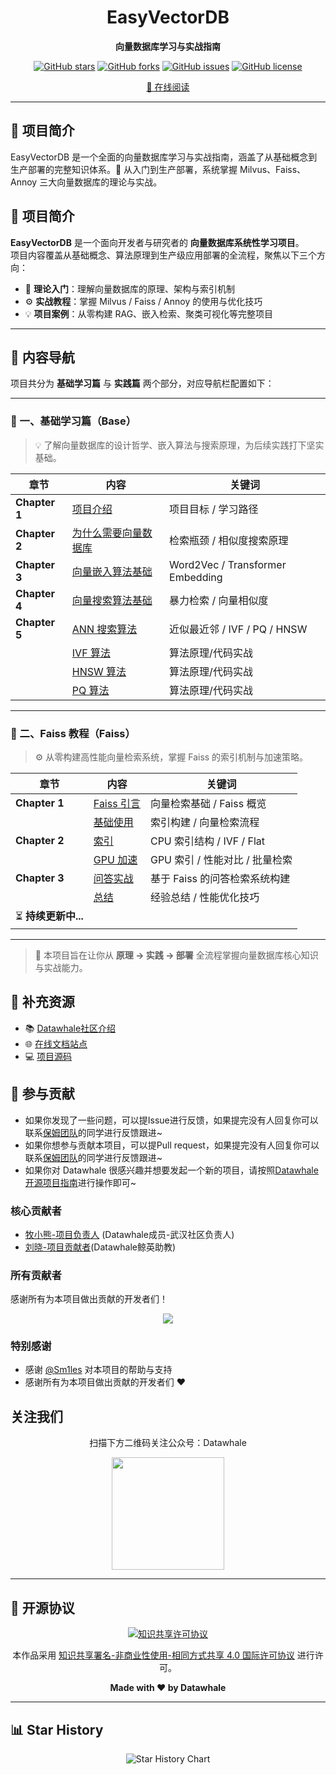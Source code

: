 <div align="center">

# EasyVectorDB

**向量数据库学习与实战指南**

[![GitHub stars](https://img.shields.io/github/stars/datawhalechina/easy-vectordb?style=flat-square)](https://github.com/datawhalechina/easy-vectordb/stargazers) [![GitHub forks](https://img.shields.io/github/forks/datawhalechina/easy-vectordb?style=flat-square)](https://github.com/datawhalechina/easy-vectordb/network/members) [![GitHub issues](https://img.shields.io/github/issues/datawhalechina/easy-vectordb?style=flat-square)](https://github.com/datawhalechina/easy-vectordb/issues) [![GitHub license](https://img.shields.io/github/license/datawhalechina/easy-vectordb?style=flat-square)](https://github.com/datawhalechina/easy-vectordb/blob/main/LICENSE)

[📖 在线阅读](https://datawhalechina.github.io/easy-vectordb/)

</div>

---

## 🌟 项目简介

EasyVectorDB 是一个全面的向量数据库学习与实战指南，涵盖了从基础概念到生产部署的完整知识体系。🚀 从入门到生产部署，系统掌握 Milvus、Faiss、Annoy 三大向量数据库的理论与实战。

## 🧭 项目简介

**EasyVectorDB** 是一个面向开发者与研究者的 **向量数据库系统性学习项目**。  
项目内容覆盖从基础概念、算法原理到生产级应用部署的全流程，聚焦以下三个方向：

- 🧩 **理论入门**：理解向量数据库的原理、架构与索引机制  
- ⚙️ **实战教程**：掌握 Milvus / Faiss / Annoy 的使用与优化技巧  
- 💡 **项目案例**：从零构建 RAG、嵌入检索、聚类可视化等完整项目  

---


## 📖 内容导航

项目共分为 **基础学习篇** 与 **实践篇** 两个部分，对应导航栏配置如下：

---

### 🏁 一、基础学习篇（Base）

> 💡 了解向量数据库的设计哲学、嵌入算法与搜索原理，为后续实践打下坚实基础。

| 章节 | 内容 | 关键词 |
|------|------|--------|
| **Chapter 1** | [项目介绍](./doc/base/chapter1/项目介绍.md) | 项目目标 / 学习路径 |
| **Chapter 2** | [为什么需要向量数据库](./doc/base/chapter2/为什么需要向量数据库.md) | 检索瓶颈 / 相似度搜索原理 |
| **Chapter 3** | [向量嵌入算法基础](./doc/base/chapter3/向量嵌入算法基础.md) | Word2Vec / Transformer Embedding |
| **Chapter 4** | [向量搜索算法基础](./doc/base/chapter4/向量搜索算法基础.md) | 暴力检索 / 向量相似度 |
| **Chapter 5** | [ANN 搜索算法](./doc/base/chapter5/ANN搜索算法.md) | 近似最近邻 / IVF / PQ / HNSW |
|               | [IVF 算法](./doc/base/chapter5/IVF算法.md) | 算法原理/代码实战 |
|               | [HNSW 算法](./doc/base/chapter5/HNSW算法.md) | 算法原理/代码实战 |
|               | [PQ 算法](./doc/base/chapter5/PQ算法.md) | 算法原理/代码实战 |

---

### 🔧 二、Faiss 教程（Faiss）

> ⚙️ 从零构建高性能向量检索系统，掌握 Faiss 的索引机制与加速策略。

| 章节 | 内容 | 关键词 |
|------|------|--------|
| **Chapter 1** | [Faiss 引言](./docs/Faiss/引言.md) | 向量检索基础 / Faiss 概览 |
|                | [基础使用](./docs/Faiss/基础使用.md) | 索引构建 / 向量检索流程 |
| **Chapter 2** | [索引](./docs/Faiss/索引.md) | CPU 索引结构 / IVF / Flat |
|                | [GPU 加速](./docs/Faiss/GPU加速.md) | GPU 索引 / 性能对比 / 批量检索 |
| **Chapter 3** | [问答实战](./docs/Faiss/问答实战.md) | 基于 Faiss 的问答检索系统构建 |
|                | [总结](./docs/Faiss/总结.md) | 经验总结 / 性能优化技巧 |
| ⏳ **持续更新中...** |  |  |

---

> 📘 本项目旨在让你从 **原理 → 实践 → 部署** 全流程掌握向量数据库核心知识与实战能力。

## 📄 补充资源

- 📚 [Datawhale社区介绍](./docs/Datawhale%E7%A4%BE%E5%8C%BA%E4%BB%8B%E7%BB%8D.pdf)
- 🌐 [在线文档站点](https://datawhalechina.github.io/easy-vectordb/)
- 💻 [项目源码](https://github.com/datawhalechina/easy-vectordb/tree/main/src)

## 🤝 参与贡献

- 如果你发现了一些问题，可以提Issue进行反馈，如果提完没有人回复你可以联系[保姆团队](https://github.com/datawhalechina/DOPMC/blob/main/OP.md)的同学进行反馈跟进~
- 如果你想参与贡献本项目，可以提Pull request，如果提完没有人回复你可以联系[保姆团队](https://github.com/datawhalechina/DOPMC/blob/main/OP.md)的同学进行反馈跟进~
- 如果你对 Datawhale 很感兴趣并想要发起一个新的项目，请按照[Datawhale开源项目指南](https://github.com/datawhalechina/DOPMC/blob/main/GUIDE.md)进行操作即可~

### 核心贡献者
- [牧小熊-项目负责人](https://github.com/muxiaoxiong) (Datawhale成员-武汉社区负责人)
- [刘晓-项目贡献者](https://github.com/Halukisan)(Datawhale鲸英助教)

### 所有贡献者

感谢所有为本项目做出贡献的开发者们！

<div align="center">

<a href="https://github.com/datawhalechina/easy-vectordb/graphs/contributors">
  <img src="https://contrib.rocks/image?repo=datawhalechina/easy-vectordb" />
</a>

</div>

### 特别感谢
- 感谢 [@Sm1les](https://github.com/Sm1les) 对本项目的帮助与支持
- 感谢所有为本项目做出贡献的开发者们 ❤️

## 关注我们

<div align=center>
<p>扫描下方二维码关注公众号：Datawhale</p>
<img src="https://raw.githubusercontent.com/datawhalechina/pumpkin-book/master/res/qrcode.jpeg" width = "180" height = "180">
</div>

---

## 📜 开源协议

<div align="center">

<a rel="license" href="http://creativecommons.org/licenses/by-nc-sa/4.0/">
  <img alt="知识共享许可协议" style="border-width:0" src="https://img.shields.io/badge/license-CC%20BY--NC--SA%204.0-lightgrey" />
</a>

本作品采用 [知识共享署名-非商业性使用-相同方式共享 4.0 国际许可协议](http://creativecommons.org/licenses/by-nc-sa/4.0/) 进行许可。

**Made with ❤️ by Datawhale**

</div>

---

## 📊 Star History

<div align="center">

<picture>
  <source media="(prefers-color-scheme: dark)" srcset="https://api.star-history.com/svg?repos=datawhalechina/easy-vectordb&type=Date&theme=dark" />
  <source media="(prefers-color-scheme: light)" srcset="https://api.star-history.com/svg?repos=datawhalechina/easy-vectordb&type=Date" />
  <img alt="Star History Chart" src="https://api.star-history.com/svg?repos=datawhalechina/easy-vectordb&type=Date" />
</picture>


</div>

